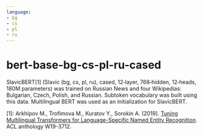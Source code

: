 ```yaml
---
language:
- bg
- cs
- pl
- ru
---
```


# bert-base-bg-cs-pl-ru-cased

SlavicBERT\[1\] \(Slavic \(bg, cs, pl, ru\), cased, 12‑layer, 768‑hidden, 12‑heads, 180M parameters\) was trained on Russian News and four Wikipedias: Bulgarian, Czech, Polish, and Russian. Subtoken vocabulary was built using this data. Multilingual BERT was used as an initialization for SlavicBERT.


\[1\]: Arkhipov M., Trofimova M., Kuratov Y., Sorokin A. \(2019\). [Tuning Multilingual Transformers for Language-Specific Named Entity Recognition](https://www.aclweb.org/anthology/W19-3712/). ACL anthology W19-3712.
